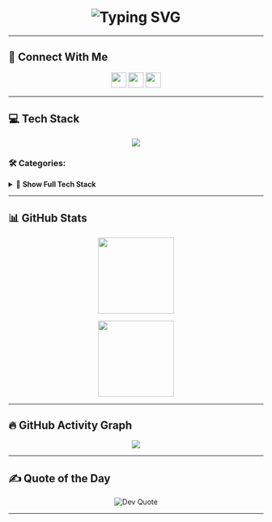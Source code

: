 <h1 align="center">
  <img src="https://readme-typing-svg.herokuapp.com?font=Fira+Code&weight=600&size=28&pause=1000&color=F700FF&center=true&vCenter=true&width=550&lines=Hi+👋,+I'm+Aarushi+Shetty;💻+Software+Developer;🚀+Tech+Enthusiast;🌍+Open+Source+Contributor" alt="Typing SVG" />
</h1>


---

## 🔗 Connect With Me
<p align="center">
  <a href="https://instagram.com/aarushi._.shetty" target="_blank"><img src="https://img.shields.io/badge/Instagram-%23E4405F.svg?logo=Instagram&logoColor=white" height="30"/></a>
  <a href="https://linkedin.com/in/aarushi-vshetty-ac123103042204" target="_blank"><img src="https://img.shields.io/badge/LinkedIn-%230077B5.svg?logo=linkedin&logoColor=white" height="30"/></a>
  <a href="mailto:shetty@gmail.com"><img src="https://img.shields.io/badge/Email-D14836?logo=gmail&logoColor=white" height="30"/></a>
</p>

---

## 💻 Tech Stack
<p align="center">
<img src="https://skillicons.dev/icons?i=python,java,cpp,kotlin,html,css,js,ts,react,nextjs,nodejs,vue,tailwind,bootstrap,express,mysql,mongodb,ruby,postgresql,aws,azure,docker,git,github" />
</p>

### 🛠️ Categories:
<details>
<summary>📜 <b>Show Full Tech Stack</b></summary>

✔ **Languages:**  
C, C++, Python, Java, Kotlin, Ruby, Go, TypeScript, JavaScript, R

✔ **Frameworks & Libraries:**  
React, Next.js, Vue.js, Angular, TailwindCSS, Bootstrap, Node.js, Express.js 

✔ **Cloud & DevOps:**  
AWS, Azure, Google Cloud, Firebase, Render, Netlify, Vercel, Docker, Jenkins  

✔ **Databases:**  
MySQL, MongoDB, PostgreSQL, Oracle 

✔ **ML & Data:**  
TensorFlow, PyTorch, scikit-learn, Pandas, NumPy, Matplotlib  

✔ **Others:**  
Git, GitHub, OpenCV, CMake  

</details>


---

## 📊 GitHub Stats
<p align="center">
  <img src="https://github-readme-stats.vercel.app/api?username=AarushiiShetty&theme=radical&show_icons=true&hide_border=true" height="150"/>
  <!-- <img src="https://github-readme-streak-stats.herokuapp.com/?user=AarushiiShetty&theme=radical&hide_border=true" height="150"/> -->
</p>

<p align="center">
  <img src="https://github-readme-stats.vercel.app/api/top-langs/?username=AarushiiShetty&theme=radical&layout=compact&hide_border=true" height="150"/>
</p>

---

## 🔥 GitHub Activity Graph
<p align="center">
  <img src="https://github-readme-activity-graph.vercel.app/graph?username=AarushiiShetty&theme=react-dark&hide_border=true&area=true" />
</p>

---

## ✍ Quote of the Day
<p align="center">
  <img src="https://quotes-github-readme.vercel.app/api?type=horizontal&theme=radical" alt="Dev Quote"/>
</p>

---

<!-- Proudly created with ❤️ by Aarushi -->
